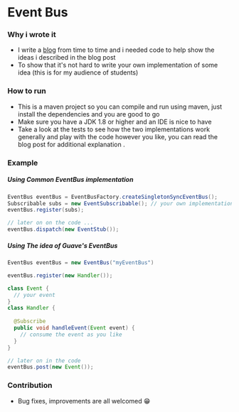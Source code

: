 # Event Bus

### Why i wrote it

- I write a [blog](https://javameweb.wordpress.com) from time to time and i needed code to help show the ideas i described in the blog post
- To show that it's not hard to write your own implementation of some idea (this is for my audience of students)

### How to run

- This is a maven project so you can compile and run using maven, just install the dependencies and you are good to go
- Make sure you have a JDK 1.8 or higher and an IDE is nice to have
- Take a look at the tests to see how the two implementations work generally and play with the code however you like, you can 
read the blog post for additional explanation .

### Example

##### Using Common EventBus implementation

```java
EventBus eventBus = EventBusFactory.createSingletonSyncEventBus();
Subscribable subs = new EventSubscribable(); // your own implementation
eventBus.register(subs);

// later on on the code ... 
eventBus.dispatch(new EventStub());
```  
##### Using The idea of Guave's EventBus

```java
EventBus eventBus = new EventBus("myEventBus")

eventBus.register(new Handler());

class Event {
  // your event
}
class Handler {
  
  @Subscribe
  public void handleEvent(Event event) {
    // consume the event as you like
  }
}

// later on in the code
eventBus.post(new Event());
```

### Contribution

- Bug fixes, improvements are all welcomed 😁